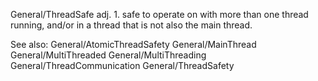 

General/ThreadSafe adj. 1. safe to operate on with more than one thread running, and/or in a thread that is not also the main thread.

See also: General/AtomicThreadSafety General/MainThread General/MultiThreaded General/MultiThreading General/ThreadCommunication General/ThreadSafety